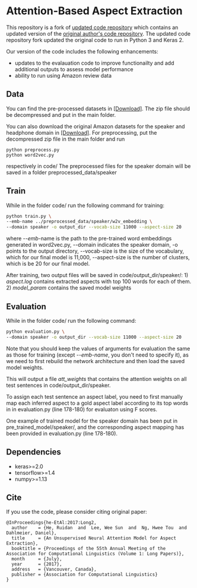 # Attention-Based Aspect Extraction
This repository is a fork of [updated code repository](https://github.com/madrugado/Attention-Based-Aspect-Extraction) which contains an updated version of the [original author's code repository](https://github.com/ruidan/Unsupervised-Aspect-Extraction). The updated code repository fork updated the original code to run in Python 3 and Keras 2. 

Our version of the code includes the following enhancements:
* updates to the evalauation code to improve functionailty and add additional outputs to assess model performance
* ability to run using Amazon review data

## Data
You can find the pre-processed datasets in [[Download]](https://drive.google.com/open?id=1j3qXQYe7QuWRG-pA3EzYPiGm80KRF3wB). The zip file should be decompressed and put in the main folder.

You can also download the original Amazon datasets for the speaker and headphone domain in [[Download]](https://drive.google.com/open?id=1oegIniCVLmsm_N_pzWdoOvv5yG5At6AG). For preprocessing, put the decompressed zip file in the main folder and run 
```
python preprocess.py
python word2vec.py
```
respectively in code/  The preprocessed files for the speaker domain will be saved in a folder preprocessed_data/speaker

## Train
While in the folder code/ run the following command for training:
```bash
python train.py \
--emb-name ../preprocessed_data/speaker/w2v_embedding \
--domain speaker -o output_dir --vocab-size 11000 --aspect-size 20
```
where *--emb*-name is the path to the pre-trained word embeddings generated in word2vec.py, --domain indicates the speaker domain, -o points to the output directory, --vocab-size is the size of the vocabulary, which for our final model is 11,000, --aspect-size is the number of clusters, which is be 20 for our final model. 

After training, two output files will be saved in code/output_dir/speaker/: 1) *aspect.log* contains extracted aspects with top 100 words for each of them. 2) *model_param* contains the saved model weights

## Evaluation
While in the folder code/ run the following command:
```bash
python evaluation.py \
--domain speaker -o output_dir --vocab-size 11000 --aspect-size 20
```
Note that you should keep the values of arguments for evaluation the same as those for training (except *--emb-name*, you don't need to specify it), as we need to first rebuild the network architecture and then load the saved model weights.

This will output a file *att_weights* that contains the attention weights on all test sentences in code/output_dir/speaker.

To assign each test sentence an aspect label, you need to first manually map each inferred aspect to a gold aspect label according to its top words in in evaluation.py (line 178-180) for evaluaton using F scores.

One example of trained model for the speaker domain has been put in pre_trained_model/speaker/, and the corresponding aspect mapping has been provided in evaluation.py (line 178-180).

## Dependencies
* keras>=2.0
* tensorflow>=1.4
* numpy>=1.13

## Cite
If you use the code, please consider citing original paper:
```
@InProceedings{he-EtAl:2017:Long2,
  author    = {He, Ruidan  and  Lee, Wee Sun  and  Ng, Hwee Tou  and  Dahlmeier, Daniel},
  title     = {An Unsupervised Neural Attention Model for Aspect Extraction},
  booktitle = {Proceedings of the 55th Annual Meeting of the Association for Computational Linguistics (Volume 1: Long Papers)},
  month     = {July},
  year      = {2017},
  address   = {Vancouver, Canada},
  publisher = {Association for Computational Linguistics}
}
```






